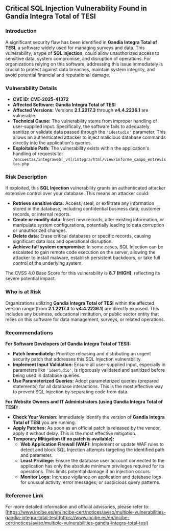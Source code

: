 ## Critical SQL Injection Vulnerability Found in Gandia Integra Total of TESI

### Introduction

A significant security flaw has been identified in **Gandia Integra Total of TESI**, a software widely used for managing surveys and data. This vulnerability, a type of **SQL Injection**, could allow unauthorized access to sensitive data, system compromise, and disruption of operations. For organizations relying on this software, addressing this issue immediately is crucial to protect against data breaches, maintain system integrity, and avoid potential financial and reputational damage.

### Vulnerability Details

*   **CVE ID:** **CVE-2025-41372**
*   **Affected Software:** **Gandia Integra Total of TESI**
*   **Affected Versions:** Versions **2.1.2217.3** through **v4.4.2236.1** are vulnerable.
*   **Technical Cause:** The vulnerability stems from improper handling of user-supplied input. Specifically, the software fails to adequately sanitize or validate data passed through the `'idestudio'` parameter. This allows an authenticated attacker to inject malicious database commands directly into the application's queries.
*   **Exploitable Path:** The vulnerability exists within the application's handling of requests to:
    `/encuestas/integraweb[_v4]/integra/html/view/informe_campo_entrevistas.php`

### Risk Description

If exploited, this **SQL Injection** vulnerability grants an authenticated attacker extensive control over your database. This means an attacker could:

*   **Retrieve sensitive data:** Access, steal, or exfiltrate any information stored in the database, including confidential business data, customer records, or internal reports.
*   **Create or modify data:** Insert new records, alter existing information, or manipulate system configurations, potentially leading to data corruption or unauthorized changes.
*   **Delete data:** Erase critical databases or specific records, causing significant data loss and operational disruption.
*   **Achieve full system compromise:** In some cases, SQL Injection can be escalated to gain remote code execution on the server, allowing the attacker to install malware, establish persistent backdoors, or take full control of the underlying system.

The CVSS 4.0 Base Score for this vulnerability is **8.7 (HIGH)**, reflecting its severe potential impact.

### Who is at Risk

Organizations utilizing **Gandia Integra Total of TESI** within the affected version range (from **2.1.2217.3** to **v4.4.2236.1**) are directly exposed. This includes any business, educational institution, or public sector entity that relies on this software for data management, surveys, or related operations.

### Recommendations

**For Software Developers (of Gandia Integra Total of TESI):**

*   **Patch Immediately:** Prioritize releasing and distributing an urgent security patch that addresses this SQL Injection vulnerability.
*   **Implement Input Validation:** Ensure all user-supplied input, especially in parameters like `'idestudio'`, is rigorously validated and sanitized before being used in database queries.
*   **Use Parameterized Queries:** Adopt parameterized queries (prepared statements) for all database interactions. This is the most effective way to prevent SQL Injection by separating code from data.

**For Website Owners and IT Administrators (using Gandia Integra Total of TESI):**

*   **Check Your Version:** Immediately identify the version of **Gandia Integra Total of TESI** you are running.
*   **Apply Patches:** As soon as an official patch is released by the vendor, apply it without delay. This is the most effective mitigation.
*   **Temporary Mitigation (If no patch is available):**
    *   **Web Application Firewall (WAF):** Implement or update WAF rules to detect and block SQL Injection attempts targeting the identified path and parameter.
    *   **Least Privilege:** Ensure the database user account connected to the application has only the absolute minimum privileges required for its operations. This limits potential damage if an injection occurs.
    *   **Monitor Logs:** Increase vigilance on application and database logs for unusual activity, error messages, or suspicious query patterns.

### Reference Link

For more detailed information and official advisories, please refer to:
[https://www.incibe.es/en/incibe-cert/notices/aviso/multiple-vulnerabilities-gandia-integra-total-tesi](https://www.incibe.es/en/incibe-cert/notices/aviso/multiple-vulnerabilities-gandia-integra-total-tesi)